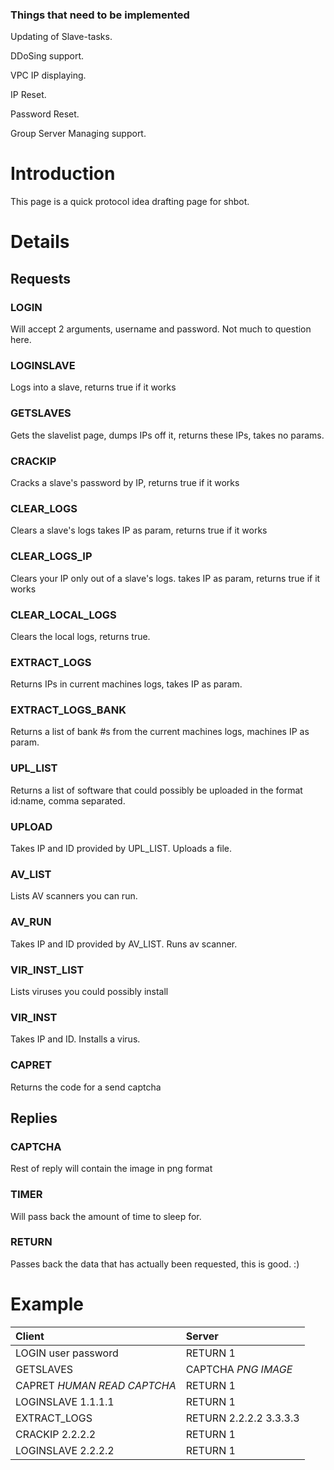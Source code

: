 ### Things that need to be implemented ###
Updating of Slave-tasks.

DDoSing support.

VPC IP displaying.

IP Reset.

Password Reset.

Group Server Managing support.


# Introduction #
This page is a quick protocol idea drafting page for shbot.


# Details #
## Requests ##
### LOGIN ###
Will accept 2 arguments, username and password. Not much to question here.
### LOGINSLAVE ###
Logs into a slave, returns true if it works
### GETSLAVES ###
Gets the slavelist page, dumps IPs off it, returns these IPs, takes no params.
### CRACKIP ###
Cracks a slave's password by IP, returns true if it works
### CLEAR\_LOGS ###
Clears a slave's logs takes IP as param, returns true if it works
### CLEAR\_LOGS\_IP ###
Clears your IP only out of a slave's logs. takes IP as param, returns true if it works
### CLEAR\_LOCAL\_LOGS ###
Clears the local logs, returns true.
### EXTRACT\_LOGS ###
Returns IPs in current machines logs, takes IP as param.
### EXTRACT\_LOGS\_BANK ###
Returns a list of bank #s from the current machines logs, machines IP as param.
### UPL\_LIST ###
Returns a list of software that could possibly be uploaded in the format id:name, comma separated.
### UPLOAD ###
Takes IP and ID provided by UPL\_LIST. Uploads a file.
### AV\_LIST ###
Lists AV scanners you can run.
### AV\_RUN ###
Takes IP and ID provided by AV\_LIST. Runs av scanner.
### VIR\_INST\_LIST ###
Lists viruses you could possibly install
### VIR\_INST ###
Takes IP and ID. Installs a virus.
### CAPRET ###
Returns the code for a send captcha

## Replies ##
### CAPTCHA ###
Rest of reply will contain the image in png format
### TIMER ###
Will pass back the amount of time to sleep for.
### RETURN ###
Passes back the data that has actually been requested, this is good. :)

# Example #
| **Client** | **Server** |
|:-----------|:-----------|
|LOGIN user password | RETURN 1   |
|GETSLAVES   | CAPTCHA _PNG IMAGE_|
|CAPRET _HUMAN READ CAPTCHA_ | RETURN 1   |
|LOGINSLAVE 1.1.1.1 | RETURN 1   |
|EXTRACT\_LOGS | RETURN  2.2.2.2 3.3.3.3|
|CRACKIP 2.2.2.2 | RETURN 1   |
|LOGINSLAVE 2.2.2.2 |RETURN 1    |}}}

```